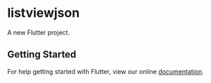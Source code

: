 # listviewjson

A new Flutter project.

## Getting Started

For help getting started with Flutter, view our online
[documentation](https://flutter.io/).
